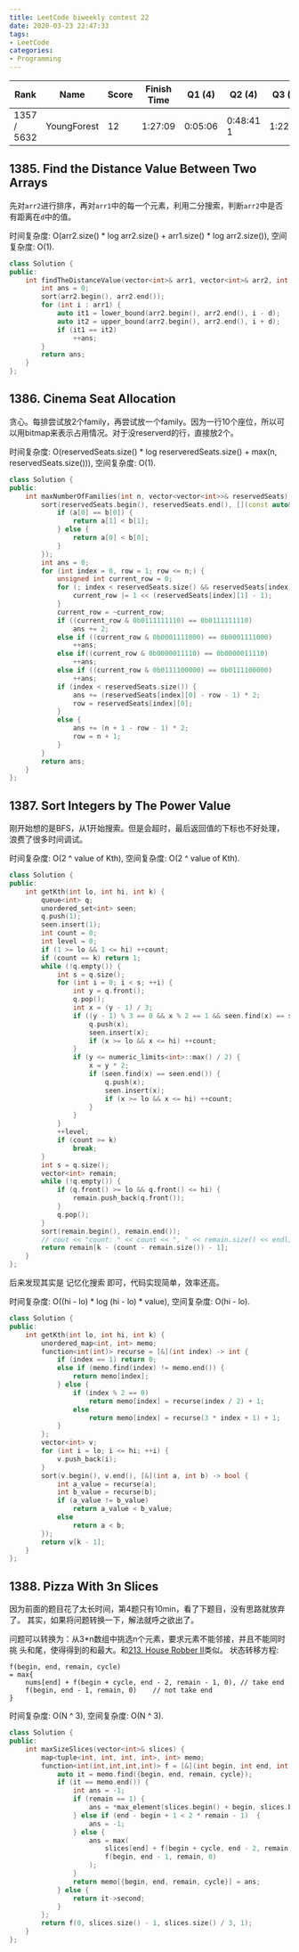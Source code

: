 ```yaml
---
title: LeetCode biweekly contest 22
date: 2020-03-23 22:47:33
tags:
- LeetCode
categories:
- Programming
---
```


| Rank |	Name |	Score |	Finish Time | 	Q1 (4) |	Q2 (4) |	Q3 (5) |	Q4 (6)|
|--|--|--|--|--|--|--|--|
| 1357 / 5632 |	YoungForest | 	12 | 1:27:09 |  0:05:06 |  0:48:41  1 |  1:22:09 |  null |

## 1385. Find the Distance Value Between Two Arrays

先对`arr2`进行排序，再对`arr1`中的每一个元素，利用二分搜索，判断`arr2`中是否有距离在`d`中的值。

时间复杂度: O(arr2.size() * log arr2.size() + arr1.size() * log arr2.size()),
空间复杂度: O(1).


```cpp
class Solution {
public:
    int findTheDistanceValue(vector<int>& arr1, vector<int>& arr2, int d) {
        int ans = 0;
        sort(arr2.begin(), arr2.end());
        for (int i : arr1) {
            auto it1 = lower_bound(arr2.begin(), arr2.end(), i - d);
            auto it2 = upper_bound(arr2.begin(), arr2.end(), i + d);
            if (it1 == it2)
                ++ans;
        }
        return ans;
    }
};
```

## 1386. Cinema Seat Allocation

贪心。每排尝试放2个family，再尝试放一个family。因为一行10个座位，所以可以用bitmap来表示占用情况。对于没reserverd的行，直接放2个。

时间复杂度: O(reservedSeats.size() * log reserveredSeats.size() + max(n, reservedSeats.size())),
空间复杂度: O(1).

```cpp
class Solution {
public:
    int maxNumberOfFamilies(int n, vector<vector<int>>& reservedSeats) {
        sort(reservedSeats.begin(), reservedSeats.end(), [](const auto& a, const auto& b) -> bool {
            if (a[0] == b[0]) {
                return a[1] < b[1];
            } else {
                return a[0] < b[0];
            }
        });
        int ans = 0;
        for (int index = 0, row = 1; row <= n;) {
            unsigned int current_row = 0;
            for (; index < reservedSeats.size() && reservedSeats[index][0] == row; ++ index) {
                current_row |= 1 << (reservedSeats[index][1] - 1);
            }
            current_row = ~current_row;
            if ((current_row & 0b0111111110) == 0b0111111110)
                ans += 2;
            else if ((current_row & 0b0001111000) == 0b0001111000)
                ++ans;
            else if((current_row & 0b0000011110) == 0b0000011110)
                ++ans;
            else if ((current_row & 0b0111100000) == 0b0111100000)
                ++ans;
            if (index < reservedSeats.size()) {
                ans += (reservedSeats[index][0] - row - 1) * 2;
                row = reservedSeats[index][0];
            }
            else {
                ans += (n + 1 - row - 1) * 2;
                row = n + 1;
            }
        }
        return ans;
    }
};
```

## 1387. Sort Integers by The Power Value

刚开始想的是BFS，从1开始搜索。但是会超时，最后返回值的下标也不好处理，浪费了很多时间调试。

时间复杂度: O(2 ^ value of Kth),
空间复杂度: O(2 ^ value of Kth).

```cpp
class Solution {
public:
    int getKth(int lo, int hi, int k) {
        queue<int> q;
        unordered_set<int> seen;
        q.push(1);
        seen.insert(1);
        int count = 0;
        int level = 0;
        if (1 >= lo && 1 <= hi) ++count;
        if (count == k) return 1;
        while (!q.empty()) {
            int s = q.size();
            for (int i = 0; i < s; ++i) {
                int y = q.front();
                q.pop();
                int x = (y - 1) / 3;
                if ((y - 1) % 3 == 0 && x % 2 == 1 && seen.find(x) == seen.end()) {
                    q.push(x);
                    seen.insert(x);
                    if (x >= lo && x <= hi) ++count;
                }
                if (y <= numeric_limits<int>::max() / 2) {
                    x = y * 2;
                    if (seen.find(x) == seen.end()) {
                        q.push(x);
                        seen.insert(x);
                        if (x >= lo && x <= hi) ++count;
                    }
                }
            }
            ++level;
            if (count >= k)
                break;
        }
        int s = q.size();
        vector<int> remain;
        while (!q.empty()) {
            if (q.front() >= lo && q.front() <= hi) {
                remain.push_back(q.front());
            }
            q.pop();
        }
        sort(remain.begin(), remain.end());
        // cout << "count: " << count << ", " << remain.size() << endl;
        return remain[k - (count - remain.size()) - 1];
    }
};
```

后来发现其实是 记忆化搜索 即可，代码实现简单，效率还高。

时间复杂度: O((hi - lo) * log (hi - lo) * value),
空间复杂度: O(hi  -  lo).

```cpp
class Solution {
public:
    int getKth(int lo, int hi, int k) {
        unordered_map<int, int> memo;
        function<int(int)> recurse = [&](int index) -> int {
            if (index == 1) return 0;
            else if (memo.find(index) != memo.end()) {
                return memo[index];
            } else {
                if (index % 2 == 0)
                    return memo[index] = recurse(index / 2) + 1;
                else
                    return memo[index] = recurse(3 * index + 1) + 1;
            }
        };
        vector<int> v;
        for (int i = lo; i <= hi; ++i) {
            v.push_back(i);
        }
        sort(v.begin(), v.end(), [&](int a, int b) -> bool {
            int a_value = recurse(a);
            int b_value = recurse(b);
            if (a_value != b_value)
                return a_value < b_value;
            else
                return a < b;
        });
        return v[k - 1];
    }
};
```

## 1388. Pizza With 3n Slices

因为前面的题目花了太长时间，第4题只有10min，看了下题目，没有思路就放弃了。
其实，如果将问题转换一下，解法就呼之欲出了。

问题可以转换为：从3*n数组中挑选n个元素，要求元素不能邻接，并且不能同时挑 头和尾，使得得到的和最大。和[213. House Robber II](https://leetcode.com/problems/house-robber-ii/description/)类似。
状态转移方程:
```
f(begin, end, remain, cycle)
= max{
    nums[end] + f(begin + cycle, end - 2, remain - 1, 0), // take end
    f(begin, end - 1, remain, 0)    // not take end
}
```

时间复杂度: O(N ^ 3),
空间复杂度: O(N ^ 3).

```cpp
class Solution {
public:
    int maxSizeSlices(vector<int>& slices) {
        map<tuple<int, int, int, int>, int> memo;
        function<int(int,int,int,int)> f = [&](int begin, int end, int remain, int cycle) -> int {
            auto it = memo.find({begin, end, remain, cycle});
            if (it == memo.end()) {
                int ans = -1;
                if (remain == 1) {
                    ans = *max_element(slices.begin() + begin, slices.begin() + end + 1);
                } else if (end - begin + 1 < 2 * remain - 1)  {
                    ans = -1;
                } else {
                    ans = max(
                        slices[end] + f(begin + cycle, end - 2, remain - 1, 0),
                        f(begin, end - 1, remain, 0)
                    );
                }
                return memo[{begin, end, remain, cycle}] = ans;
            } else {
                return it->second;
            }
        };
        return f(0, slices.size() - 1, slices.size() / 3, 1);
    }
};
```